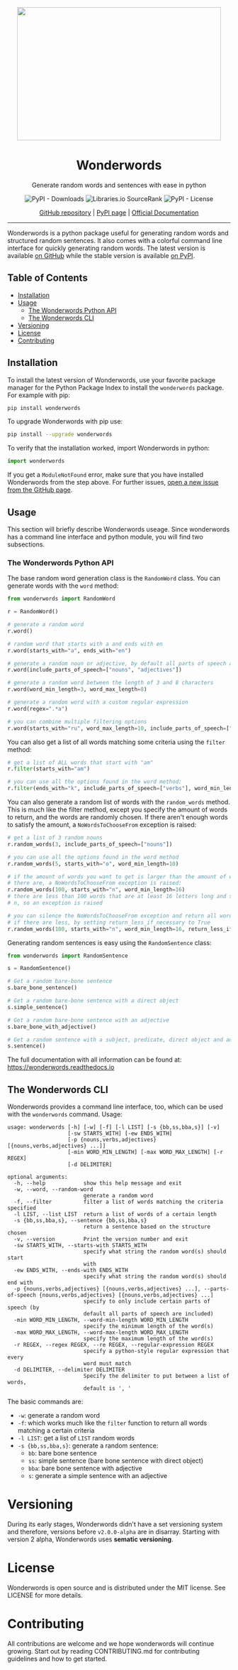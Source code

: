 <p align="center">
  <img width="460" height="300" src="assets/main.gif">
</p>

<h1 align="center">Wonderwords</h1>
<p align="center">Generate random words and sentences with ease in python</p>
<p align="center">
  <img alt="PyPI - Downloads" src="https://img.shields.io/pypi/dm/wonderwords?style=for-the-badge">
  <img alt="Libraries.io SourceRank" src="https://img.shields.io/librariesio/sourcerank/pypi/wonderwords?style=for-the-badge">
  <img alt="PyPI - License" src="https://img.shields.io/pypi/l/wonderwords?style=for-the-badge">
</p>
<p align="center">
  <a href="https://github.com/mrmaxguns/wonderwordsmodule">GitHub repository</a>
  | <a href="https://pypi.org/project/wonderwords">PyPI page</a>
  | <a href="https://wonderwords.readthedocs.io">Official Documentation</a>
</p>

***

Wonderwords is a python package useful for generating random words and
structured random sentences. It also comes with a colorful command line
interface for quickly generating random words. The latest version is available
[on GitHub](https://github.com/mrmaxguns/wonderwordsmodule) while the stable
version is available [on PyPI](https://pypi.org/project/wonderwords).

## Table of Contents

* [Installation](#installation)
* [Usage](#usage)
  * [The Wonderwords Python API](#the-wonderwords-python-api)
  * [The Wonderwords CLI](#the-wonderwords-cli)
* [Versioning](#versioning)
* [License](#license)
* [Contributing](#contributing)

## Installation

To install the latest version of Wonderwords, use your favorite package manager
for the Python Package Index to install the ``wonderwords`` package. For example
with pip:

```bash
pip install wonderwords
```

To upgrade Wonderwords with pip use:

```bash
pip install --upgrade wonderwords
```

To verify that the installation worked, import Wonderwords in python:

```python
import wonderwords
```

If you get a `ModuleNotFound` error, make sure that you have installed
Wonderwords from the step above. For further issues,
[open a new issue from the GitHub page](https://github.com/mrmaxguns/wonderwordsmodule/issues/new/choose).

## Usage

This section will briefly describe Wonderwords useage. Since wonderwords has
a command line interface and python module, you will find two subsections.

### The Wonderwords Python API

The base random word generation class is the `RandomWord` class. You can
generate words with the `word` method:

```python
from wonderwords import RandomWord

r = RandomWord()

# generate a random word
r.word()

# random word that starts with a and ends with en
r.word(starts_with="a", ends_with="en")

# generate a random noun or adjective, by default all parts of speech are included
r.word(include_parts_of_speech=["nouns", "adjectives"])

# generate a random word between the length of 3 and 8 characters
r.word(word_min_length=3, word_max_length=8)

# generate a random word with a custom regular expression
r.word(regex=".*a")

# you can combine multiple filtering options
r.word(starts_with="ru", word_max_length=10, include_parts_of_speech=["verbs"])
```

You can also get a list of all words matching some criteria using the `filter`
method:

```python
# get a list of ALL words that start with "am"
r.filter(starts_with="am")

# you can use all the options found in the word method:
r.filter(ends_with="k", include_parts_of_speech=["verbs"], word_min_length=4)
```

You can also generate a random list of words with the `random_words` method.
This is much like the filter method, except you specify the amount of words
to return, and the words are randomly chosen. If there aren't enough words to
satisfy the amount, a `NoWordsToChooseFrom` exception is raised:

```python
# get a list of 3 random nouns
r.random_words(3, include_parts_of_speech=["nouns"])

# you can use all the options found in the word method
r.random_words(5, starts_with="o", word_min_length=10)

# if the amount of words you want to get is larger than the amount of words
# there are, a NoWordsToChooseFrom exception is raised:
r.random_words(100, starts_with="n", word_min_length=16)
# there are less than 100 words that are at least 16 letters long and start with
# n, so an exception is raised

# you can silence the NoWordsToChooseFrom exception and return all words even
# if there are less, by setting return_less_if_necessary to True
r.random_words(100, starts_with="n", word_min_length=16, return_less_if_necessary=True)
```

Generating random sentences is easy using the `RandomSentence` class:

```python
from wonderwords import RandomSentence

s = RandomSentence()

# Get a random bare-bone sentence
s.bare_bone_sentence()

# Get a random bare-bone sentence with a direct object
s.simple_sentence()

# Get a random bare-bone sentence with an adjective
s.bare_bone_with_adjective()

# Get a random sentence with a subject, predicate, direct object and adjective
s.sentence()
```

The full documentation with all information can be found at:
https://wonderwords.readthedocs.io

## The Wonderwords CLI

Wonderwords provides a command line interface, too, which can be used with the
`wonderwords` command. Usage:

```
usage: wonderwords [-h] [-w] [-f] [-l LIST] [-s {bb,ss,bba,s}] [-v]
                   [-sw STARTS_WITH] [-ew ENDS_WITH]
                   [-p {nouns,verbs,adjectives} [{nouns,verbs,adjectives} ...]]
                   [-min WORD_MIN_LENGTH] [-max WORD_MAX_LENGTH] [-r REGEX]
                   [-d DELIMITER]

optional arguments:
  -h, --help            show this help message and exit
  -w, --word, --random-word
                        generate a random word
  -f, --filter          filter a list of words matching the criteria specified
  -l LIST, --list LIST  return a list of words of a certain length
  -s {bb,ss,bba,s}, --sentence {bb,ss,bba,s}
                        return a sentence based on the structure chosen
  -v, --version         Print the version number and exit
  -sw STARTS_WITH, --starts-with STARTS_WITH
                        specify what string the random word(s) should start
                        with
  -ew ENDS_WITH, --ends-with ENDS_WITH
                        specify what string the random word(s) should end with
  -p {nouns,verbs,adjectives} [{nouns,verbs,adjectives} ...], --parts-of-speech {nouns,verbs,adjectives} [{nouns,verbs,adjectives} ...]
                        specify to only include certain parts of speech (by
                        default all parts of speech are included)
  -min WORD_MIN_LENGTH, --word-min-length WORD_MIN_LENGTH
                        specify the minimum length of the word(s)
  -max WORD_MAX_LENGTH, --word-max-length WORD_MAX_LENGTH
                        specify the maximum length of the word(s)
  -r REGEX, --regex REGEX, --re REGEX, --regular-expression REGEX
                        specify a python-style regular expression that every
                        word must match
  -d DELIMITER, --delimiter DELIMITER
                        Specify the delimiter to put between a list of words,
                        default is ', '
```

The basic commands are:

  * `-w`: generate a random word
  * `-f`: which works much like the `filter` function to return all words matching
    a certain criteria
  * `-l LIST`: get a list of `LIST` random words
  * `-s {bb,ss,bba,s}`: generate a random sentence:
    * `bb`: bare bone sentence
    * `ss`: simple sentence (bare bone sentence with direct object)
    * `bba`: bare bone sentence with adjective
    * `s`: generate a simple sentence with an adjective

# Versioning

During its early stages, Wonderwords didn't have a set versioning system and
therefore, versions before `v2.0.0-alpha` are in disarray. Starting with version
2 alpha, Wonderwords uses **sematic versioning**.

# License

Wonderwords is open source and is distributed under the MIT license. See LICENSE
for more details.

# Contributing

All contributions are welcome and we hope wonderwords will continue growing.
Start out by reading CONTRIBUTING.md for contributing guidelines and how to get
started.
